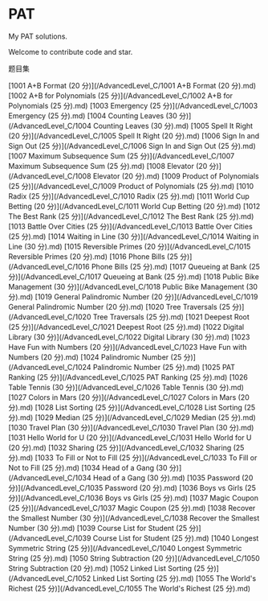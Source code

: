 
# PAT

My PAT solutions.

Welcome to contribute code and star.

题目集

[1001 A+B Format (20 分)](/AdvancedLevel_C/1001 A+B Format (20 分).md)
[1002 A+B for Polynomials (25 分)](/AdvancedLevel_C/1002 A+B for Polynomials (25 分).md)
[1003 Emergency (25 分)](/AdvancedLevel_C/1003 Emergency (25 分).md)
[1004 Counting Leaves (30 分)](/AdvancedLevel_C/1004 Counting Leaves (30 分).md)
[1005 Spell It Right (20 分)](/AdvancedLevel_C/1005 Spell It Right (20 分).md)
[1006 Sign In and Sign Out (25 分)](/AdvancedLevel_C/1006 Sign In and Sign Out (25 分).md)
[1007 Maximum Subsequence Sum (25 分)](/AdvancedLevel_C/1007 Maximum Subsequence Sum (25 分).md)
[1008 Elevator (20 分)](/AdvancedLevel_C/1008 Elevator (20 分).md)
[1009 Product of Polynomials (25 分)](/AdvancedLevel_C/1009 Product of Polynomials (25 分).md)
[1010 Radix (25 分)](/AdvancedLevel_C/1010 Radix (25 分).md)
[1011 World Cup Betting (20 分)](/AdvancedLevel_C/1011 World Cup Betting (20 分).md)
[1012 The Best Rank (25 分)](/AdvancedLevel_C/1012 The Best Rank (25 分).md)
[1013 Battle Over Cities (25 分)](/AdvancedLevel_C/1013 Battle Over Cities (25 分).md)
[1014 Waiting in Line (30 分)](/AdvancedLevel_C/1014 Waiting in Line (30 分).md)
[1015 Reversible Primes (20 分)](/AdvancedLevel_C/1015 Reversible Primes (20 分).md)
[1016 Phone Bills (25 分)](/AdvancedLevel_C/1016 Phone Bills (25 分).md)
[1017 Queueing at Bank (25 分)](/AdvancedLevel_C/1017 Queueing at Bank (25 分).md)
[1018 Public Bike Management (30 分)](/AdvancedLevel_C/1018 Public Bike Management (30 分).md)
[1019 General Palindromic Number (20 分)](/AdvancedLevel_C/1019 General Palindromic Number (20 分).md)
[1020 Tree Traversals (25 分)](/AdvancedLevel_C/1020 Tree Traversals (25 分).md)
[1021 Deepest Root (25 分)](/AdvancedLevel_C/1021 Deepest Root (25 分).md)
[1022 Digital Library (30 分)](/AdvancedLevel_C/1022 Digital Library (30 分).md)
[1023 Have Fun with Numbers (20 分)](/AdvancedLevel_C/1023 Have Fun with Numbers (20 分).md)
[1024 Palindromic Number (25 分)](/AdvancedLevel_C/1024 Palindromic Number (25 分).md)
[1025 PAT Ranking (25 分)](/AdvancedLevel_C/1025 PAT Ranking (25 分).md)
[1026 Table Tennis (30 分)](/AdvancedLevel_C/1026 Table Tennis (30 分).md)
[1027 Colors in Mars (20 分)](/AdvancedLevel_C/1027 Colors in Mars (20 分).md)
[1028 List Sorting (25 分)](/AdvancedLevel_C/1028 List Sorting (25 分).md)
[1029 Median (25 分)](/AdvancedLevel_C/1029 Median (25 分).md)
[1030 Travel Plan (30 分)](/AdvancedLevel_C/1030 Travel Plan (30 分).md)
[1031 Hello World for U (20 分)](/AdvancedLevel_C/1031 Hello World for U (20 分).md)
[1032 Sharing (25 分)](/AdvancedLevel_C/1032 Sharing (25 分).md)
[1033 To Fill or Not to Fill (25 分)](/AdvancedLevel_C/1033 To Fill or Not to Fill (25 分).md)
[1034 Head of a Gang (30 分)](/AdvancedLevel_C/1034 Head of a Gang (30 分).md)
[1035 Password (20 分)](/AdvancedLevel_C/1035 Password (20 分).md)
[1036 Boys vs Girls (25 分)](/AdvancedLevel_C/1036 Boys vs Girls (25 分).md)
[1037 Magic Coupon (25 分)](/AdvancedLevel_C/1037 Magic Coupon (25 分).md)
[1038 Recover the Smallest Number (30 分)](/AdvancedLevel_C/1038 Recover the Smallest Number (30 分).md)
[1039 Course List for Student (25 分)](/AdvancedLevel_C/1039 Course List for Student (25 分).md)
[1040 Longest Symmetric String (25 分)](/AdvancedLevel_C/1040 Longest Symmetric String (25 分).md)
[1050 String Subtraction (20 分)](/AdvancedLevel_C/1050 String Subtraction (20 分).md)
[1052 Linked List Sorting (25 分)](/AdvancedLevel_C/1052 Linked List Sorting (25 分).md)
[1055 The World's Richest (25 分)](/AdvancedLevel_C/1055 The World's Richest (25 分).md)

